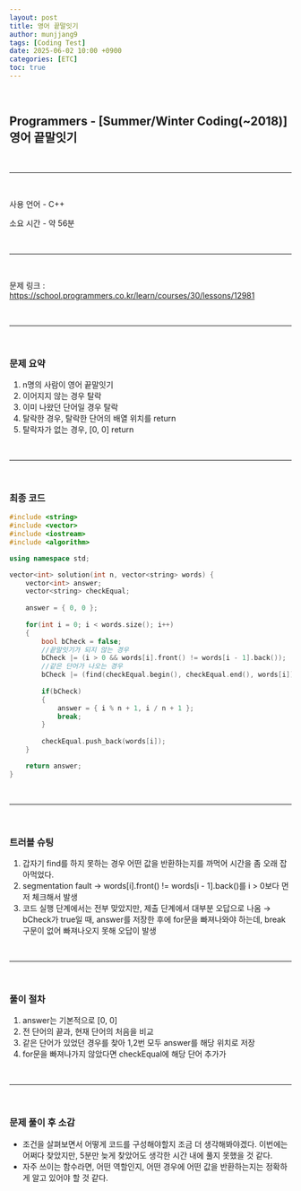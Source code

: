 ```yaml
---
layout: post
title: 영어 끝말잇기
author: munjjang9
tags: [Coding Test]
date: 2025-06-02 10:00 +0900
categories: [ETC]
toc: true
---
```


<br>

## Programmers - [Summer/Winter Coding(~2018)] 영어 끝말잇기

<br>

---

<br>

사용 언어 - C++

소요 시간 - 약 56분

<br>

---

<br>

문제 링크 : https://school.programmers.co.kr/learn/courses/30/lessons/12981

<br>

---

<br>

### 문제 요약

1. n명의 사람이 영어 끝말잇기
2. 이어지지 않는 경우 탈락
3. 이미 나왔던 단어일 경우 탈락
4. 탈락한 경우, 탈락한 단어의 배열 위치를 return
5. 탈락자가 없는 경우, [0, 0] return

<br>

---

<br>

### 최종 코드

```cpp
#include <string>
#include <vector>
#include <iostream>
#include <algorithm>

using namespace std;

vector<int> solution(int n, vector<string> words) {
    vector<int> answer;
    vector<string> checkEqual;
    
    answer = { 0, 0 };
    
    for(int i = 0; i < words.size(); i++)
    {
        bool bCheck = false;
        //끝말잇기가 되지 않는 경우
        bCheck |= (i > 0 && words[i].front() != words[i - 1].back());
        //같은 단어가 나오는 경우
        bCheck |= (find(checkEqual.begin(), checkEqual.end(), words[i]) != checkEqual.end());
        
        if(bCheck)
        {
            answer = { i % n + 1, i / n + 1 };
            break;
        }
        
        checkEqual.push_back(words[i]);
    }

    return answer;
}
```

<br>

---

<br>

### 트러블 슈팅
1. 갑자기 find를 하지 못하는 경우 어떤 값을 반환하는지를 까먹어 시간을 좀 오래 잡아먹었다.
2. segmentation fault → words[i].front() != words[i - 1].back()를 i > 0보다 먼저 체크해서 발생
3. 코드 실행 단계에서는 전부 맞았지만, 제출 단계에서 대부분 오답으로 나옴 → bCheck가 true일 때, answer를 저장한 후에 for문을 빠져나와야 하는데, break 구문이 없어 빠져나오지 못해 오답이 발생

<br>

---

<br>

### 풀이 절차
1. answer는 기본적으로 [0, 0]
2. 전 단어의 끝과, 현재 단어의 처음을 비교
3. 같은 단어가 있었던 경우를 찾아 1,2번 모두 answer를 해당 위치로 저장
4. for문을 빠져나가지 않았다면 checkEqual에 해당 단어 추가가

<br>

---

<br>

### 문제 풀이 후 소감
- 조건을 살펴보면서 어떻게 코드를 구성해야할지 조금 더 생각해봐야겠다. 이번에는 어쩌다 찾았지만, 5분만 늦게 찾았어도 생각한 시간 내에 풀지 못했을 것 같다.
- 자주 쓰이는 함수라면, 어떤 역할인지, 어떤 경우에 어떤 값을 반환하는지는 정확하게 알고 있어야 할 것 같다.